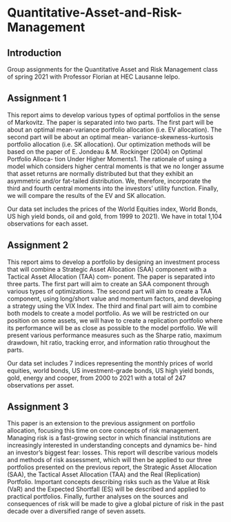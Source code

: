 # Quantitative-Asset-and-Risk-Management

## Introduction
Group assignments for the Quantitative Asset and Risk Management class of spring 2021 with Professor Florian at HEC Lausanne Ielpo.




## Assignment 1

This report aims to develop various types of optimal portfolios in the sense of Markovitz. The paper is separated into two parts. The first part will be about an optimal mean-variance portfolio allocation (i.e. EV allocation). The second part will be about an optimal mean- variance-skewness-kurtosis portfolio allocation (i.e. SK allocation). Our optimization methods will be based on the paper of E. Jondeau & M. Rockinger (2004) on Optimal Portfolio Alloca- tion Under Higher Moments1. The rationale of using a model which considers higher central moments is that we no longer assume that asset returns are normally distributed but that they exhibit an asymmetric and/or fat-tailed distribution. We, therefore, incorporate the third and fourth central moments into the investors’ utility function. Finally, we will compare the results of the EV and SK allocation.

Our data set includes the prices of the World Equities index, World Bonds, US high yield bonds, oil and gold, from 1999 to 2021). We have in total 1,104 observations for each asset.

## Assignment 2

This report aims to develop a portfolio by designing an investment process that will combine a Strategic Asset Allocation (SAA) component with a Tactical Asset Allocation (TAA) com- ponent. The paper is separated into three parts. The first part will aim to create an SAA component through various types of optimizations. The second part will aim to create a TAA component, using long/short value and momentum factors, and developing a strategy using the VIX Index. The third and final part will aim to combine both models to create a model portfolio. As we will be restricted on our position on some assets, we will have to create a replication portfolio where its performance will be as close as possible to the model portfolio. We will present various performance measures such as the Sharpe ratio, maximum drawdown, hit ratio, tracking error, and information ratio throughout the parts.

Our data set includes 7 indices representing the monthly prices of world equities, world bonds, US investment-grade bonds, US high yield bonds, gold, energy and cooper, from 2000 to 2021 with a total of 247 observations per asset.

## Assignment 3

This paper is an extension to the previous assignment on portfolio allocation, focusing this time on core concepts of risk management. Managing risk is a fast-growing sector in which financial institutions are increasingly interested in understanding concepts and dynamics be- hind an investor’s biggest fear: losses. This report will describe various models and methods of risk assessment, which will then be applied to our three portfolios presented on the previous report, the Strategic Asset Allocation (SAA), the Tactical Asset Allocation (TAA) and the Real (Replication) Portfolio. Important concepts describing risks such as the Value at Risk (VaR) and the Expected Shortfall (ES) will be described and applied to practical portfolios. Finally, further analyses on the sources and consequences of risk will be made to give a global picture of risk in the past decade over a diversified range of seven assets.

